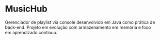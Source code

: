 # MusicHub
Gerenciador de playlist via console desenvolvido em Java como prática de back-end. Projeto em evolução com armazenamento em memória e foco em aprendizado contínuo.
